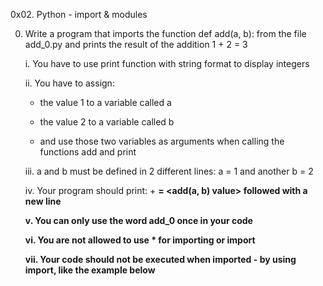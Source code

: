0x02. Python - import & modules


0. Write a program that imports the function def add(a, b): from the file add_0.py and prints the result of the addition 1 + 2 = 3

	i. You have to use print function with string format to display integers

	ii. You have to assign:

	* the value 1 to a variable called a

	* the value 2 to a variable called b
	
	* and use those two variables as arguments when calling the functions add and print

	iii. a and b must be defined in 2 different lines: a = 1 and another b = 2

	iv. Your program should print: <a value> + <b value> = <add(a, b) value> followed with a new line

	v. You can only use the word add_0 once in your code

	vi. You are not allowed to use * for importing or __import__

	vii. Your code should not be executed when imported - by using __import__, like the example below
